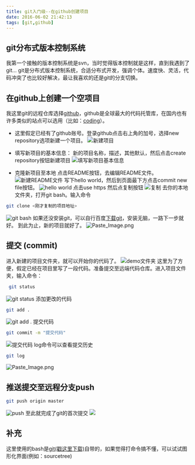 ```yaml
---
title: git入门级--在github创建项目
date: 2016-06-02 21:42:13
tags: [git,github]
---
```

## git分布式版本控制系统
我第一个接触的版本控制系统是svn，当时觉得版本控制就是这样，直到我遇到了git...
git是分布式版本控制系统，合适分布式开发，强调个体。速度快、灵活，代码冲突了也比较好解决，最让我喜欢的还是git的分支切换。
## 在github上创建一个空项目
我这里git的远程仓库选择[github](https://github.com/)，github是全球最大的代码托管库，在国内也有许多类似的站点可以选用（比如：[coding](https://coding.net)）。
* 这里假定已经有了github账号。登录github点击右上角的加号，选择new repository选项新建一个项目。
![新建项目](/img/git-1/2016-06-02_201840.png )

* 填写新项目的基本信息：
新的项目名称，描述，其他默认，然后点击create repository按钮新建项目
![填写新项目基本信息](/img/git-1/2016-06-02_202425.png)

* 克隆新项目至本地
点击README按钮，去编辑README文件。
![新建README文件](/img/git-1/2016-06-02_203556.png)
写下hello world，然后到页面最下方点击commit new file按钮。
![hello world](/img/git-1/2016-06-02_204015.png)
点击use https 然后点复制按钮
![复制](/img/git-1/2016-06-02_204340.png)
去你的本地文件夹，打开git bash。输入命令
```bash
git clone <刚才复制的项目地址>
```
![git bash](/img/git-1/2005796-ec0fa26bc9843e66.png)
如果还没安装git，可以自行百度[下载git](https://www.baidu.com/link?url=3rT5SSGCqN8J3w0rw8T7fHKvTEZ6NiYfDK5sxYGK5GCTeEp3A0ufmhe8YVi0-zGiMpcEIk2ibq0s1J-z_Ys8x5VLcpDCwbgvNEE7RBVBj6O&wd=&eqid=a85caa0700009e1500000004575021d8)，安装无脑，一路下一步就好。
到此为止，新的项目就好了。
![Paste_Image.png](/img/git-1/2016-06-02_205620.png)

## 提交 (commit)
进入新建的项目文件夹，就可以开始你的代码了。
![demo文件夹](/img/git-1/2016-06-02_210116.png)
这里为了方便，假定已经在项目里写了一段代码。准备提交至远端代码仓库。进入项目文件夹，输入命令：
```bash
 git status
```
![git status](/img/git-1/2016-06-02_210744.png)
添加更改的代码
```bash
git add .
```
![git add .](/img/git-1/2016-06-02_211044.png)
提交代码
```bash
git commit -m "提交代码"
```
![提交代码](/img/git-1/2016-06-02_211323.png)
log命令可以查看提交历史
```bash
git log
```
![Paste_Image.png](/img/git-1/2016-06-02_211555.png)
## 推送提交至远程分支push
```bash
git push origin master
```
![push](/img/git-1/2016-06-02_211758.png)
至此就完成了git的首次提交
![](/img/git-1/2016-06-02_211908.png)
## 补充
这里使用的bash是[git(戳这里下载)](https://www.baidu.com/link?url=3rT5SSGCqN8J3w0rw8T7fHKvTEZ6NiYfDK5sxYGK5GCTeEp3A0ufmhe8YVi0-zGiMpcEIk2ibq0s1J-z_Ys8x5VLcpDCwbgvNEE7RBVBj6O&wd=&eqid=a85caa0700009e1500000004575021d8)自带的，如果觉得打命令搞不懂，可以试试图形化界面(例如：sourcetree)

